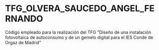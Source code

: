 # TFG_OLVERA_SAUCEDO_ANGEL_FERNANDO
Código empleado para la realización del TFG "Diseño de una instalación fotovoltaica de autoconsumo y de un gemelo digital para el IES Conde de Orgaz de Madrid"
